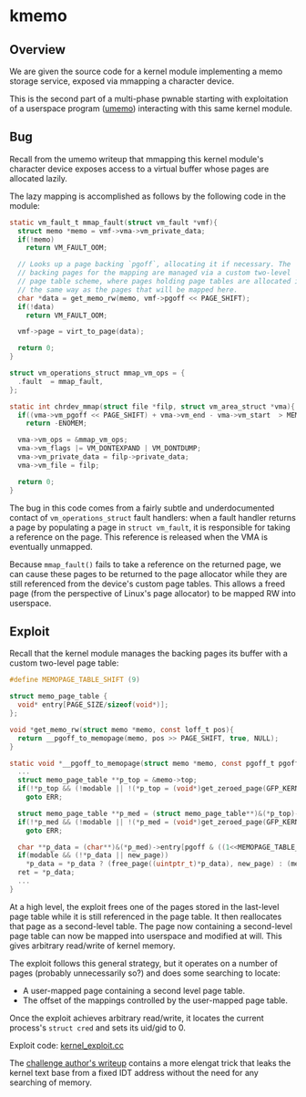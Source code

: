 # kmemo

## Overview

We are given the source code for a kernel module implementing a memo
storage service, exposed via mmapping a character device.

This is the second part of a multi-phase pwnable starting with
exploitation of a userspace program
([umemo](https://github.com/mmm-team/public-writeups/tree/main/seccon2023/pwn_umemo))
interacting with this same kernel module.

## Bug

Recall from the umemo writeup that mmapping this kernel module's
character device exposes access to a virtual buffer whose pages are
allocated lazily.

The lazy mapping is accomplished as follows by the following code in the
module:
```c
static vm_fault_t mmap_fault(struct vm_fault *vmf){
  struct memo *memo = vmf->vma->vm_private_data;
  if(!memo)
    return VM_FAULT_OOM;

  // Looks up a page backing `pgoff`, allocating it if necessary. The
  // backing pages for the mapping are managed via a custom two-level
  // page table scheme, where pages holding page tables are allocated in
  // the same way as the pages that will be mapped here.
  char *data = get_memo_rw(memo, vmf->pgoff << PAGE_SHIFT);
  if(!data)
    return VM_FAULT_OOM;

  vmf->page = virt_to_page(data);

  return 0;
}

struct vm_operations_struct mmap_vm_ops = {
  .fault  = mmap_fault,
};

static int chrdev_mmap(struct file *filp, struct vm_area_struct *vma){
  if((vma->vm_pgoff << PAGE_SHIFT) + vma->vm_end - vma->vm_start  > MEMOPAGE_SIZE_MAX)
    return -ENOMEM;

  vma->vm_ops = &mmap_vm_ops;
  vma->vm_flags |= VM_DONTEXPAND | VM_DONTDUMP;
  vma->vm_private_data = filp->private_data;
  vma->vm_file = filp;

  return 0;
}
```

The bug in this code comes from a fairly subtle and underdocumented
contact of `vm_operations_struct` fault handlers: when a fault handler
returns a page by populating a page in `struct vm_fault`, it is
responsible for taking a reference on the page. This reference is
released when the VMA is eventually unmapped.

Because `mmap_fault()` fails to take a reference on the returned page,
we can cause these pages to be returned to the page allocator while they
are still referenced from the device's custom page tables. This allows
a freed page (from the perspective of Linux's page allocator) to be
mapped RW into userspace.

## Exploit

Recall that the kernel module manages the backing pages its buffer with
a custom two-level page table:
```c
#define MEMOPAGE_TABLE_SHIFT (9)

struct memo_page_table {
  void* entry[PAGE_SIZE/sizeof(void*)];
};

void *get_memo_rw(struct memo *memo, const loff_t pos){
  return __pgoff_to_memopage(memo, pos >> PAGE_SHIFT, true, NULL);
}

static void *__pgoff_to_memopage(struct memo *memo, const pgoff_t pgoff, const bool modable, void *new_page){
  ...
  struct memo_page_table **p_top = &memo->top;
  if(!*p_top && (!modable || !(*p_top = (void*)get_zeroed_page(GFP_KERNEL))))
    goto ERR;

  struct memo_page_table **p_med = (struct memo_page_table**)&(*p_top)->entry[(pgoff >> MEMOPAGE_TABLE_SHIFT) & ((1<<MEMOPAGE_TABLE_SHIFT)-1)];
  if(!*p_med && (!modable || !(*p_med = (void*)get_zeroed_page(GFP_KERNEL))))
    goto ERR;

  char **p_data = (char**)&(*p_med)->entry[pgoff & ((1<<MEMOPAGE_TABLE_SHIFT)-1)];
  if(modable && (!*p_data || new_page))
    *p_data = *p_data ? (free_page((uintptr_t)*p_data), new_page) : (memo->count++, (new_page ?: (void*)get_zeroed_page(GFP_KERNEL)));
  ret = *p_data;
  ...
}
```

At a high level, the exploit frees one of the pages stored in the last-level
page table while it is still referenced in the page table. It then
reallocates that page as a second-level table. The page now containing a
second-level page table can now be mapped into userspace and modified at
will. This gives arbitrary read/write of kernel memory.

The exploit follows this general strategy, but it operates on a number
of pages (probably unnecessarily so?) and does some searching to locate:
 - A user-mapped page containing a second level page table.
 - The offset of the mappings controlled by the user-mapped page table.

Once the exploit achieves arbitrary read/write, it locates the current
process's `struct cred` and sets its uid/gid to 0.

Exploit code: [kernel_exploit.cc](kernel_exploit.cc)

The [challenge author's
writeup](https://github.com/shift-crops/CTFProblemArchive/blob/master/2023/SECCON%20Online/ukqmemo/solver/exploit_lkm.c)
contains a more elengat trick that leaks the kernel text base from a
fixed IDT address without the need for any searching of memory.
